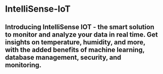 # IntelliSense-IoT

## Introducing IntelliSense IOT - the smart solution to monitor and analyze your data in real time. Get insights on temperature, humidity, and more, with the added benefits of machine learning, database management, security, and monitoring.
